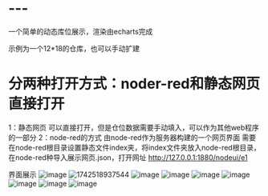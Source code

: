 # ---
一个简单的动态库位展示，渲染由echarts完成

示例为一个12*18的仓库，也可以手动扩建

# 分两种打开方式：noder-red和静态网页直接打开
1：静态网页
可以直接打开，但是仓位数据需要手动填入，可以作为其他web程序的一部分
2：node-red的方式
由node-red作为服务器构建的一个网页界面
需要在node-red根目录设置静态文件index夹，将index文件夹放入node-red根目录，
在node-red种导入展示网页.json，打开网址
http://127.0.0.1:1880/nodeui/e1

界面展示
![image](https://github.com/user-attachments/assets/87ad45b8-1def-4904-93ff-3671fe6e6117)
![1742518937544](https://github.com/user-attachments/assets/3f9faa7a-b487-4cee-81e6-9d84b1357a36)
![image](https://github.com/user-attachments/assets/0e876a4b-7cba-4449-9a4a-a8140ad1c16e)
![image](https://github.com/user-attachments/assets/7616275d-304d-4dec-b358-8cfed0f69d38)
![image](https://github.com/user-attachments/assets/1425f41a-2dd4-418a-8de4-10de3e2358c5)
![image](https://github.com/user-attachments/assets/2603fafc-1018-4298-a1df-20dadd609578)
![image](https://github.com/user-attachments/assets/bda06f8e-828e-478f-8dc0-e533367312b0)
![image](https://github.com/user-attachments/assets/eaaeaaef-24d6-47a4-857a-590770a262b2)
![image](https://github.com/user-attachments/assets/4812103a-5daa-495c-9703-dee20837637e)
